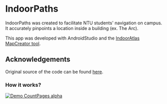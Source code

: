 # IndoorPaths

IndoorPaths was created to facilitate NTU students' navigation on campus. It accurately pinpoints a location inside a building (ex. The Arc).

This app was developed with AndroidStudio and the [IndoorAtlas MapCreator tool](http://docs.indooratlas.com/android/).  

## Acknowledgements

Original source of the code can be found [here](https://github.com/IndoorAtlas/android-sdk-examples).

### How it works? ###

[![Demo CountPages alpha](https://github.com/NataliaVolentova/Indoor-Navigation-Project/blob/master/gif.gif)](https://www.youtube.com/watch?v=HB7SRnDuBF8)
